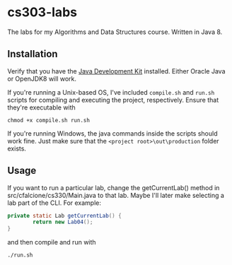 # cs303-labs
The labs for my Algorithms and Data Structures course. Written in Java 8.

## Installation
Verify that you have the <a href="http://bfy.tw/G2N8">Java Development Kit</a> installed. Either Oracle Java or OpenJDK8 will work.

If you're running a Unix-based OS, I've included `compile.sh` and `run.sh` scripts for compiling and executing the project, respectively. Ensure that they're executable with
```
chmod +x compile.sh run.sh
```
If you're running Windows, the java commands inside the scripts should work fine. Just make sure that the `<project root>\out\production` folder exists.

## Usage
If you want to run a particular lab, change the getCurrentLab() method in src/cfalcione/cs330/Main.java to that lab. Maybe I'll later make selecting a lab part of the CLI.
For example:
```java
private static Lab getCurrentLab() {
        return new Lab04();
}
```
and then compile and run with
```
./run.sh
```
